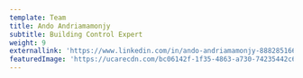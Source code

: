 ```yaml
---
template: Team
title: Ando Andriamamonjy
subtitle: Building Control Expert
weight: 9
externallink: 'https://www.linkedin.com/in/ando-andriamamonjy-888285166/'
featuredImage: 'https://ucarecdn.com/bc06142f-1f35-4863-a730-74235442c6b8/'
---
```


